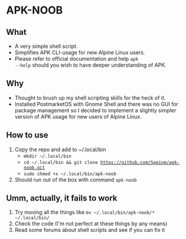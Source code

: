 # APK-NOOB

## What
- A very simple shell script.
- Simplifies APK CLI-usage for new Alpine Linux users.
- Please refer to official documentation and help <code>apk --help</code> should you wish to have deeper understanding of APK.

## Why
- Thought to brush up my shell scripting skills for the heck of it.
- Installed PostmarketOS with Gnome Shell and there was no GUI for package management so I decided to implement a slightly simpler version of APK usage for new users of Alpine Linux.

## How to use
1. Copy the repo and add to ~/.local/bin
    - <code>mkdir ~/.local/bin</code>
    - <code>cd ~/.local/bin && git clone https://github.com/Sepinm/apk-noob.git</code>
	- <code>sudo chmod +x ~/.local/bin/apk-noob</code>
2. Should run out of the box with command <code>apk-noob</code>

## Umm, actually, it fails to work
1. Try moving all the things like <code>mv ~/.local/bin/apk-noob/* ~/.local/bin/</code> 
2. Check the code (I'm not perfect at these things by any means)
3. Read some forums about shell scripts and see if you can fix it